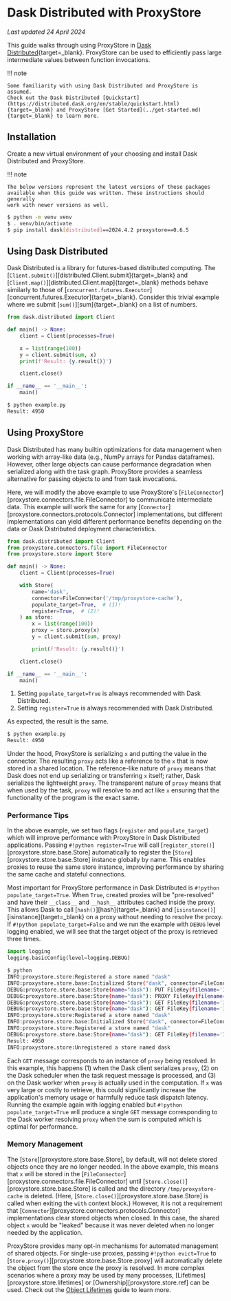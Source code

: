 # Dask Distributed with ProxyStore

*Last updated 24 April 2024*

This guide walks through using ProxyStore in [Dask Distributed](https://distributed.dask.org/){target=_blank}.
ProxyStore can be used to efficiently pass large intermediate values between function invocations.

!!! note

    Some familiarity with using Dask Distributed and ProxyStore is assumed.
    Check out the Dask Distributed [Quickstart](https://distributed.dask.org/en/stable/quickstart.html){target=_blank} and ProxyStore [Get Started](../get-started.md){target=_blank} to learn more.

## Installation

Create a new virtual environment of your choosing and install Dask Distributed and ProxyStore.

!!! note

    The below versions represent the latest versions of these packages
    available when this guide was written. These instructions should generally
    work with newer versions as well.

```bash
$ python -m venv venv
$ . venv/bin/activate
$ pip install dask[distributed]==2024.4.2 proxystore==0.6.5
```

## Using Dask Distributed

Dask Distributed is a library for futures-based distributed computing.
The [`Client.submit()`][distributed.Client.submit]{target=_blank} and [`Client.map()`][distributed.Client.map]{target=_blank} methods behave similarly to those of [`concurrent.futures.Executor`][concurrent.futures.Executor]{target=_blank}.
Consider this trivial example where we submit [`sum()`][sum]{target=_blank} on a list of numbers.

```python linenums="1" title="example.py"
from dask.distributed import Client

def main() -> None:
    client = Client(processes=True)

    x = list(range(100))
    y = client.submit(sum, x)
    print(f'Result: {y.result()}')

    client.close()

if __name__ == '__main__':
    main()
```

```bash
$ python example.py
Result: 4950
```

## Using ProxyStore

Dask Distributed has many builtin optimizations for data management when working with array-like data (e.g., NumPy arrays for Pandas dataframes).
However, other large objects can cause performance degradation when serialized along with the task graph.
ProxyStore provides a seamless alternative for passing objects to and from task invocations.

Here, we will modify the above example to use ProxyStore's [`FileConnector`][proxystore.connectors.file.FileConnector] to communicate intermediate data.
This example will work the same for any [`Connector`][proxystore.connectors.protocols.Connector] implementations, but different implementations can yield different performance benefits depending on the data or Dask Distributed deployment characteristics.

```python linenums="1" title="example.py" hl_lines="2 3 8 9 10 11 12 13 15"
from dask.distributed import Client
from proxystore.connectors.file import FileConnector
from proxystore.store import Store

def main() -> None:
    client = Client(processes=True)

    with Store(
        name='dask',
        connector=FileConnector('/tmp/proxystore-cache'),
        populate_target=True,  # (1)!
        register=True,  # (2)!
    ) as store:
        x = list(range(100))
        proxy = store.proxy(x)
        y = client.submit(sum, proxy)

        print(f'Result: {y.result()}')

    client.close()

if __name__ == '__main__':
    main()
```

1. Setting `populate_target=True` is always recommended with Dask Distributed.
2. Setting `register=True` is always recommended with Dask Distributed.

As expected, the result is the same.

```bash
$ python example.py
Result: 4950
```

Under the hood, ProxyStore is serializing `x` and putting the value in the connector.
The resulting `proxy` acts like a reference to the `x` that is now stored in a shared location.
The reference-like nature of `proxy` means that Dask does not end up serializing or transferring `x` itself; rather, Dask serializes the lightweight `proxy`.
The transparent nature of `proxy` means that when used by the task, `proxy` will resolve to and act like `x` ensuring that the functionality of the program is the exact same.

### Performance Tips

In the above example, we set two flags (`register` and `populate_target`) which will improve performance with ProxyStore in Dask Distributed applications.
Passing `#!python register=True` will call [`register_store()`][proxystore.store.base.Store] automatically to register the [`Store`][proxystore.store.base.Store] instance globally by name.
This enables proxies to reuse the same store instance, improving performance by sharing the same cache and stateful connections.

Most important for ProxyStore performance in Dask Distributed is `#!python populate_target=True`.
When `True`, created proxies will be "pre-resolved" and have their `__class__` and `__hash__` attributes cached inside the proxy.
This allows Dask to call [`hash()`][hash]{target=_blank} and [`isinstance()`][isinstance]{target=_blank} on a proxy without needing to resolve the proxy.
If `#!python populate_target=False` and we run the example with `DEBUG` level logging enabled, we will see that the target object of the proxy is retrieved three times.
```python
import logging
logging.basicConfig(level=logging.DEBUG)
```

```bash
$ python
INFO:proxystore.store:Registered a store named "dask"
INFO:proxystore.store.base:Initialized Store("dask", connector=FileConnector(directory=/tmp/proxystore-cache), serializer=default, deserializer=default, cache_size=16, metrics=False)
DEBUG:proxystore.store.base:Store(name="dask"): PUT FileKey(filename='3682883f-40bd-4990-bec0-73242f56067a') in 0.058 ms
DEBUG:proxystore.store.base:Store(name="dask"): PROXY FileKey(filename='3682883f-40bd-4990-bec0-73242f56067a') in 0.108 ms
DEBUG:proxystore.store.base:Store(name="dask"): GET FileKey(filename='3682883f-40bd-4990-bec0-73242f56067a') in 0.026 ms (cached=False)
DEBUG:proxystore.store.base:Store(name="dask"): GET FileKey(filename='3682883f-40bd-4990-bec0-73242f56067a') in 0.002 ms (cached=True)
INFO:proxystore.store:Registered a store named "dask"
INFO:proxystore.store.base:Initialized Store("dask", connector=FileConnector(directory=/tmp/proxystore-cache), serializer=default, deserializer=default, cache_size=16, metrics=False)
INFO:proxystore.store:Registered a store named "dask"
DEBUG:proxystore.store.base:Store(name="dask"): GET FileKey(filename='3682883f-40bd-4990-bec0-73242f56067a') in 0.034 ms (cached=False)
Result: 4950
INFO:proxystore.store:Unregistered a store named dask
```

Each `GET` message corresponds to an instance of `proxy` being resolved.
In this example, this happens (1) when the Dask client serializes `proxy`, (2) on the Dask scheduler when the task request message is processed, and (3) on the Dask worker when `proxy` is actually used in the computation.
If `x` was very large or costly to retrieve, this could significantly increase the application's memory usage or harmfully reduce task dispatch latency.
Running the example again with logging enabled but `#!python populate_target=True` will produce a single `GET` message corresponding to the Dask worker resolving `proxy` when the sum is computed which is optimal for performance.

### Memory Management

The [`Store`][proxystore.store.base.Store], by default, will not delete stored objects once they are no longer needed.
In the above example, this means that `x` will be stored in the [`FileConnector`][proxystore.connectors.file.FileConnector] until [`Store.close()`][proxystore.store.base.Store] is called and the directory `/tmp/proxystore-cache` is deleted.
(Here, [`Store.close()`][proxystore.store.base.Store] is called when exiting the `with` context block.)
However, it is not a requirement that [`Connector`][proxystore.connectors.protocols.Connector] implementations clear stored objects when closed.
In this case, the shared object `x` would be "leaked" because it was never deleted when no longer needed by the application.

ProxyStore provides many opt-in mechanisms for automated management of shared objects.
For single-use proxies, passing `#!python evict=True` to [`Store.proxy()`][proxystore.store.base.Store.proxy] will automatically delete the object from the store once the proxy is resolved.
In more complex scenarios where a proxy may be used by many processes, [Lifetimes][proxystore.store.lifetimes] or [Ownership][proxystore.store.ref] can be used.
Check out the [Object Lifetimes](object-lifetimes.md) guide to learn more.
